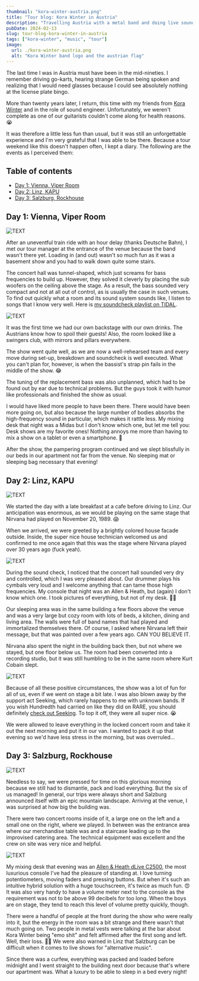 ```yaml
---
thumbnail: "kora-winter-austria.png"
title: "Tour blog: Kora Winter in Austria"
description: "Travelling Austria with a metal band and doing live sound in Vienna, Linz and Salzburg."
pubDate: 2024-02-13
slug: tour-blog-kora-winter-in-austria
tags: ["kora-winter", "music", "tour"]
image:
  url: ./kora-winter-austria.png
  alt: "Kora Winter band logo and the austrian flag"
---
```


The last time I was in Austria must have been in the mid-nineties. I remember driving go-karts, hearing strange German being spoken and realizing that I would need glasses because I could see absolutely nothing at the license plate bingo.

More than twenty years later, I return, this time with my friends from [Kora Winter](https://www.instagram.com/korawinter/) and in the role of sound engineer. Unfortunately, we weren't complete as one of our guitarists couldn't come along for health reasons. 😭

It was therefore a little less fun than usual, but it was still an unforgettable experience and I'm very grateful that I was able to be there. Because a tour weekend like this doesn't happen often, I kept a diary. The following are the events as I perceived them:

## Table of contents

- [Day 1: Vienna, Viper Room](#day-1-vienna-viper-room)
- [Day 2: Linz, KAPU](#day-2-linz-kapu)
- [Day 3: Salzburg, Rockhouse](#day-3-salzburg-rockhouse)

## Day 1: Vienna, Viper Room

![TEXT](vienna-1.jpg)

After an uneventful train ride with an hour delay (thanks Deutsche Bahn), I met our tour manager at the entrance of the venue because the band wasn't there yet. Loading in (and out) wasn't so much fun as it was a basement show and you had to walk down quite some stairs.

The concert hall was tunnel-shaped, which just screams for bass frequencies to build up. However, they solved it cleverly by placing the sub woofers on the ceiling above the stage. As a result, the bass sounded very compact and not at all out of control, as is usually the case in such venues. To find out quickly what a room and its sound system sounds like, I listen to songs that I know very well. Here is [my soundcheck playlist on TIDAL](https://tidal.com/browse/playlist/a630f32d-a62f-4a5b-9f31-b7b9be96c6c4).

![TEXT](vienna-2.jpg)

It was the first time we had our own backstage with our own drinks. The Austrians know how to spoil their guests! Also, the room looked like a swingers club, with mirrors and pillars everywhere.

The show went quite well, as we are now a well-rehearsed team and every move during set-up, breakdown and soundcheck is well executed. What you can't plan for, however, is when the bassist's strap pin fails in the middle of the show. 😂

The tuning of the replacement bass was also unplanned, which had to be found out by ear due to technical problems. But the guys took it with humor like professionals and finished the show as usual.

I would have liked more people to have been there. There would have been more going on, but also because the large number of bodies absorbs the high-frequency sound in particular, which makes it rattle less. My mixing desk that night was a Midas but I don't know which one, but let me tell you: Desk shows are my favorite ones! Nothing annoys me more than having to mix a show on a tablet or even a smartphone. 🤮

After the show, the pampering program continued and we slept blissfully in our beds in our apartment not far from the venue. No sleeping mat or sleeping bag necessary that evening!

## Day 2: Linz, KAPU

![TEXT](linz-2.jpg)

We started the day with a late breakfast at a cafe before driving to Linz. Our anticipation was enormous, as we would be playing on the same stage that Nirvana had played on November 20, 1989. 😱

When we arrived, we were greeted by a brightly colored house facade outside. Inside, the super nice house technician welcomed us and confirmed to me once again that this was the stage where Nirvana played over 30 years ago (fuck yeah).

![TEXT](linz-1.jpg)

During the sound check, I noticed that the concert hall sounded very dry and controlled, which I was very pleased about. Our drummer plays his cymbals very loud and I welcome anything that can tame those high frequencies. My console that night was an Allen & Heath, but (again) I don't know which one. I took pictures of everything, but not of my desk. 🤦‍♂️

Our sleeping area was in the same building a few floors above the venue and was a very large but cozy room with lots of beds, a kitchen, dining and living area. The walls were full of band names that had played and immortalized themselves there. Of course, I asked where Nirvana left their message, but that was painted over a few years ago. CAN YOU BELIEVE IT.

Nirvana also spent the night in the building back then, but not where we stayed, but one floor below us. The room had been converted into a recording studio, but it was still humbling to be in the same room where Kurt Cobain slept.

![TEXT](linz-3.jpg)

Because of all these positive circumstances, the show was a lot of fun for all of us, even if we went on stage a bit late. I was also blown away by the support act Seeking, which rarely happens to me with unknown bands. If you wish Hundredth had carried on like they did on RARE, you should definitely [check out Seeking](https://songwhip.com/seeking2/plush). To top it off, they were all super nice. 😭

We were allowed to leave everything in the locked concert room and take it out the next morning and put it in our van. I wanted to pack it up that evening so we'd have less stress in the morning, but was overruled...

## Day 3: Salzburg, Rockhouse

![TEXT](salzburg-1.jpg)

Needless to say, we were pressed for time on this glorious morning because we still had to dismantle, pack and load everything. But the six of us managed! In general, our trips were always short and Salzburg announced itself with an epic mountain landscape. Arriving at the venue, I was surprised at how big the building was.

There were two concert rooms inside of it, a large one on the left and a small one on the right, where we played. In between was the entrance area where our merchandise table was and a staircase leading up to the improvised catering area. The technical equipment was excellent and the crew on site was very nice and helpful.

![TEXT](salzburg-2.jpg)

My mixing desk that evening was an [Allen & Heath dLive C2500](https://www.allen-heath.com/hardware/dlive-series/dlive-surfaces/), the most luxurious console I've had the pleasure of standing at. I love turning potentiometers, moving faders and pressing buttons. But when it's such an intuitive hybrid solution with a huge touchscreen, it's twice as much fun. 😍 It was also very handy to have a volume meter next to the console as the requirement was not to be above 99 decibels for too long. When the boys are on stage, they tend to reach this level of volume pretty quickly, though.

There were a handful of people at the front during the show who were really into it, but the energy in the room was a bit strange and there wasn't that much going on. Two people in metal vests were talking at the bar about Kora Winter being "emo shit" and felt affirmed after the first song and left. Well, their loss. 🤷‍♂️ We were also warned in Linz that Salzburg can be difficult when it comes to live shows for "alternative music".

Since there was a curfew, everything was packed and loaded before midnight and I went straight to the building next door because that's where our apartment was. What a luxury to be able to sleep in a bed every night!
